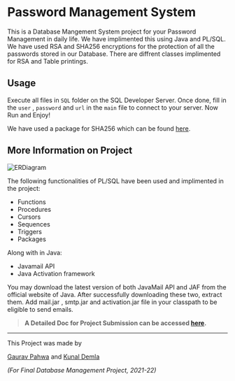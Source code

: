 # Password Management System
This is a Database Mangement System project for your Password Management in daily life.
We have implimented this using Java and PL/SQL.
We have used RSA and SHA256 encryptions for the protection of all the passwords stored in our Database.
There are diffrent classes implimented for RSA and Table printings.

## Usage
Execute all files in `SQL` folder on the SQL Developer Server.
Once done, fill in the `user` , `password` and `url` in the `main` file to connect to your server.
Now Run and Enjoy!

We have used a package for SHA256 which can be found [here](https://github.com/CruiserX/sha256_plsql).

## More Information on Project

![ERDiagram](https://cdn.discordapp.com/attachments/959084744098873374/975330017590534254/ER_dia_1_0_bleck.png)

The following functionalities of PL/SQL have been used and implimented in the project: 
* Functions
* Procedures
* Cursors
* Sequences
* Triggers
* Packages

Along with in Java:
* Javamail API
* Java Activation framework

You may download the latest version of both JavaMail API and JAF from the official website of Java. After successfully downloading these two, extract them. Add mail.jar , smtp.jar and activation.jar file in your classpath to be eligible to send emails.

> **A Detailed Doc for Project Submission can be accessed [here](https://docs.google.com/document/d/1pk1eIFU5mCQso2pmEC5o4vZciyNP3i1oU9aHJqCW1WQ/edit?usp=sharing).**

---

This Project was made by

[Gaurav Pahwa](https://www.linkedin.com/in/gaurav-pahwa-44698418b/) and [Kunal Demla](https://www.linkedin.com/in/kunal-demla-a85116b1/)

_(For Final Database Management Project, 2021-22)_